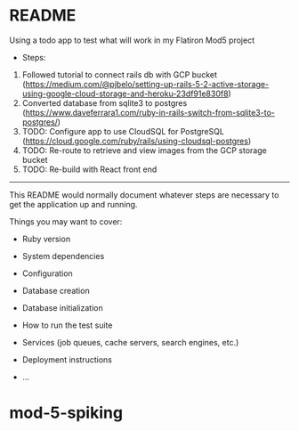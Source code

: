# README

Using a todo app to test what will work in my Flatiron Mod5 project

- Steps:

1. Followed tutorial to connect rails db with GCP bucket (https://medium.com/@pjbelo/setting-up-rails-5-2-active-storage-using-google-cloud-storage-and-heroku-23df91e830f8)
2. Converted database from sqlite3 to postgres (https://www.daveferrara1.com/ruby-in-rails-switch-from-sqlite3-to-postgres/)
3. TODO: Configure app to use CloudSQL for PostgreSQL (https://cloud.google.com/ruby/rails/using-cloudsql-postgres)
4. TODO: Re-route to retrieve and view images from the GCP storage bucket
5. TODO: Re-build with React front end

---

This README would normally document whatever steps are necessary to get the
application up and running.

Things you may want to cover:

- Ruby version

- System dependencies

- Configuration

- Database creation

- Database initialization

- How to run the test suite

- Services (job queues, cache servers, search engines, etc.)

- Deployment instructions

- ...

# mod-5-spiking
